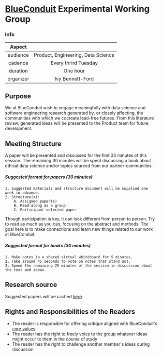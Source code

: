 # [BlueConduit](https://blueconduit.com/) Experimental Working Group

### Info
| **Aspect** | |
| :---: | :---: |
| audience  | Product, Engineering, Data Science |
| cadence   | Every thrird Tuesday |
| duration  | One hour |
| organizer | Ivy Bennett-Ford |

## Purpose
We at BlueConduit wish to engage meaningfully with data science and software engineering research generated by, or closely affecting, the communities with which we cocreate lead-free futures. From this literature review, generated ideas will be presented to the Product team for future development. 

## Meeting Structure
A paper will be presented and discussed for the first 30 minutes of this session. The remaining 30 minutes will be spent discussing a book about ethical data science and/or topics sourced from our partner-communities.

##### Suggested format for papers (30 minutes)
    1. Suggested materials and structure document will be supplied one week in advance.
    2. Structure(s):
        A. Assigned paper(s) 
        B. Read-along as a group
        C. Participant-selected paper
Though participation is key, it can look different from person to person. Try to read as much as you can, focusing on the abstract and methods. The goal here is to make connections and learn new things related to our work at BlueConduit.

##### Suggested format for books (30 minutes)
    1. Make notes in a shared virtual whiteboard for 5 minutes. 
    2. Take around 45 seconds to vote on notes that stand out.
    3. Spend the remaining 25 minutes of the session in discussion about the text and ideas.

## Research source
Suggested papers will be cached [here](file:meta/research-hub/publications.org). 

## Rights and Responsibilities of the Readers
- The reader is responsible for offering critique aligned with BlueConduit's [core values](https://blueconduit.com/the-company/).
- The reader has the right to freely voice to the group whatever ideas might occur to them in the course of study
- The reader has the right to challenge another member's ideas during discussion
